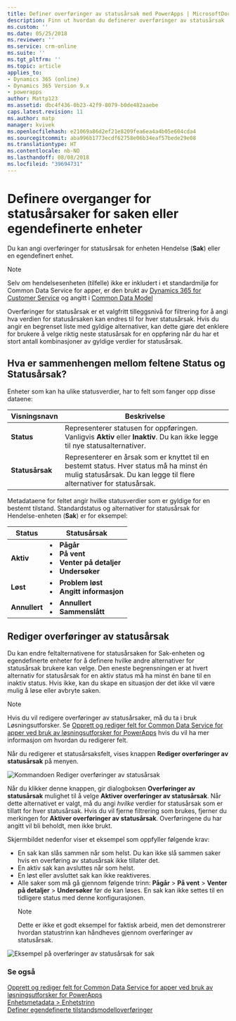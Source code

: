 ```yaml
---
title: Definer overføringer av statusårsak med PowerApps | MicrosoftDocs
description: Finn ut hvordan du definerer overføringer av statusårsak
ms.custom: ''
ms.date: 05/25/2018
ms.reviewer: ''
ms.service: crm-online
ms.suite: ''
ms.tgt_pltfrm: ''
ms.topic: article
applies_to:
- Dynamics 365 (online)
- Dynamics 365 Version 9.x
- powerapps
author: Mattp123
ms.assetid: dbc4f436-0b23-42f9-8079-b0de482aaebe
caps.latest.revision: 11
ms.author: matp
manager: kvivek
ms.openlocfilehash: e21069a86d2ef21e8209fea6ea4a4b05e604cda4
ms.sourcegitcommit: aba996b1773ecdf62758e06b34eaf57bede29e08
ms.translationtype: HT
ms.contentlocale: nb-NO
ms.lasthandoff: 08/08/2018
ms.locfileid: "39694731"
---
```

# <a name="define-status-reason-transitions-for-the-case-or-custom-entities"></a>Definere overganger for statusårsaker for saken eller egendefinerte enheter

Du kan angi overføringer for statusårsak for enheten Hendelse (**Sak**) eller en egendefinert enhet.

> [!NOTE]
> Selv om hendelsesenheten (tilfelle) ikke er inkludert i et standardmiljø for Common Data Service for apper, er den brukt av [Dynamics 365 for Customer Service](https://dynamics.microsoft.com/customer-service/) og angitt i [Common Data Model](https://github.com/Microsoft/CDM/blob/master/schemaDocuments/core/applicationCommon/foundationCommon/crmCommon/service/Incident.cdm.json)
  
Overføringer for statusårsak er et valgfritt tilleggsnivå for filtrering for å angi hva verdien for statusårsaken kan endres til for hver statusårsak. Hvis du angir en begrenset liste med gyldige alternativer, kan dette gjøre det enklere for brukere å velge riktig neste statusårsak for en oppføring når du har et stort antall kombinasjoner av gyldige verdier for statusårsak.  
  
<a name="BKMK_StatusAndStatusReasons"></a>

## <a name="what-is-the-connection-between-status-and-status-reason-fields"></a>Hva er sammenhengen mellom feltene Status og Statusårsak?  

Enheter som kan ha ulike statusverdier, har to felt som fanger opp disse dataene:  
  
|Visningsnavn|Beskrivelse|  
|------------------|-----------------|  
|**Status**|Representerer statusen for oppføringen. Vanligvis **Aktiv** eller **Inaktiv**. Du kan ikke legge til nye statusalternativer.|  
|**Statusårsak**|Representerer en årsak som er knyttet til en bestemt status. Hver status må ha minst én mulig statusårsak. Du kan legge til flere alternativer for statusårsak.|  
  
Metadataene for feltet angir hvilke statusverdier som er gyldige for en bestemt tilstand. Standardstatus og alternativer for statusårsak for Hendelse-enheten (**Sak**) er for eksempel:  
  
|Status|Statusårsak|  
|------------|-------------------|  
|**Aktiv**|<li>**Pågår**</li><li>**På vent**</li><li>**Venter på detaljer**</li><li>**Undersøker**</li>| 
|**Løst**|<li>**Problem løst**</li><li>**Angitt informasjon**</li>|
|**Annullert**|<li>**Annullert**</li><li>**Sammenslått**</li>|
  
  
<a name="BKMK_EditStatusReasonTransitions"></a>   

## <a name="edit-status-reason-transitions"></a>Rediger overføringer av statusårsak
 
Du kan endre feltalternativene for statusårsaken for Sak-enheten og egendefinerte enheter for å definere hvilke andre alternativer for statusårsak brukere kan velge. Den eneste begrensningen er at hvert alternativ for statusårsak for en aktiv status må ha minst én bane til en inaktiv status. Hvis ikke, kan du skape en situasjon der det ikke vil være mulig å løse eller avbryte saken.  

> [!NOTE]
> Hvis du vil redigere overføringer av statusårsaker, må du ta i bruk Løsningsutforsker. Se [Opprett og rediger felt for Common Data Service for apper ved bruk av løsningsutforsker for PowerApps](create-edit-field-solution-explorer.md) hvis du vil ha mer informasjon om hvordan du redigerer felt.
  
 Når du redigerer et statusårsaksfelt, vises knappen **Rediger overføringer av statusårsak** på menyen. 

![Kommandoen Rediger overføringer av statusårsak](media/status-reason-transitions-command.png)

Når du klikker denne knappen, gir dialogboksen **Overføringer av statusårsak** mulighet til å velge **Aktiver overføringer av statusårsak**. Når dette alternativet er valgt, må du angi *hvilke* verdier for statusårsak som er tillatt for hver statusårsak. Hvis du vil fjerne filtrering som brukes, fjerner du merkingen for **Aktiver overføringer av statusårsak**. Overføringene du har angitt vil bli beholdt, men ikke brukt.  
  
Skjermbildet nedenfor viser et eksempel som oppfyller følgende krav: 
 
- En sak kan slås sammen når som helst. Du kan ikke slå sammen saker hvis en overføring av statusårsak ikke tillater det.  
- En aktiv sak kan avsluttes når som helst.  
- En løst eller avsluttet sak kan ikke reaktiveres.  
- Alle saker som må gå gjennom følgende trinn: **Pågår** > **På vent** > **Venter på detaljer** > **Undersøker** før de kan løses. En sak kan ikke settes til en tidligere status med denne konfigurasjonen.  
  > [!NOTE]
  >  Dette er ikke et godt eksempel for faktisk arbeid, men det demonstrerer hvordan statustrinn kan håndheves gjennom overføringer av statusårsak.  
  
 ![Eksempel på overføringer av statusårsak for sak](media/status-reason-transitions-example.PNG)  
  
### <a name="see-also"></a>Se også  

[Opprett og rediger felt for Common Data Service for apper ved bruk av løsningsutforsker for PowerApps](create-edit-field-solution-explorer.md)<br />
[Enhetsmetadata > Enhetstrinn](/powerapps/developer/common-data-service/entity-metadata#entity-states)<br />
[Definer egendefinerte tilstandsmodelloverføringer](/dynamics365/customer-engagement/developer/define-custom-state-model-transitions)

